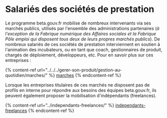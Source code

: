 # Salariés des sociétés de prestation

Le programme beta.gouv.fr mobilise de nombreux intervenants via ses marchés publics, utilisés par l'ensemble des administrations partenaires (_à l'exception de la Fabrique numérique des Affaires sociales et la Fabrique Pôle emploi qui disposent tous deux de leurs propres marchés publics_). De nombreux salariés de ces sociétés de prestation interviennent en soutien à l'animation des incubateurs, ou en tant que coach, gestionnaires de produit, chargés de déploiement, développeurs, etc. Pour en savoir plus sur ces entreprises :

{% content-ref url="../../../gerer-son-produit/gestion-au-quotidien/marches/" %}
[marches](../../../gerer-son-produit/gestion-au-quotidien/marches/)
{% endcontent-ref %}

Lorsque les entreprises titulaires de ces marchés ne disposent pas de profils en interne pour répondre aux besoins des équipes beta.gouv.fr, ils peuvent également proposer la mobilisation d'indépendants (freelances).

{% content-ref url="../independants-freelances/" %}
[independants-freelances](../independants-freelances/)
{% endcontent-ref %}
